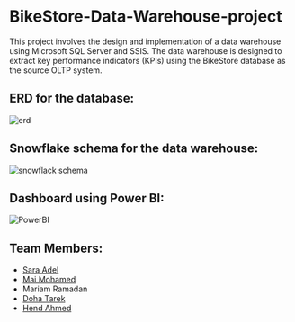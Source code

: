 # BikeStore-Data-Warehouse-project
This project involves the design and implementation of a data warehouse using Microsoft SQL Server and SSIS. The data warehouse is designed to extract key performance indicators (KPIs) using the BikeStore database as the source OLTP system.



## ERD for the database:

![erd](https://github.com/saraadel6/BikeStore-Data-Warehouse-project/assets/101582885/6506c64d-7224-4aef-ad7b-86e82b7e95cc)



## Snowflake schema for the data warehouse:

![snowflack schema](https://github.com/saraadel6/BikeStore-Data-Warehouse-project/assets/101582885/eb5ed3f5-d43c-4fd5-8e47-80fafe761cc3)



## Dashboard using Power BI:

![PowerBI](https://github.com/saraadel6/BikeStore-Data-Warehouse-project/assets/101582885/bb0efeb9-cb33-4f6a-a401-04cfd28dae5a)



## Team Members:
- [Sara Adel](https://github.com/saraadel6) 
- [Mai Mohamed](https://github.com/MaiMuhammad)
- Mariam Ramadan
- [Doha Tarek](https://github.com/Doha-Tarek155)
- [Hend Ahmed](https://github.com/LifelongLearner-HEND)


